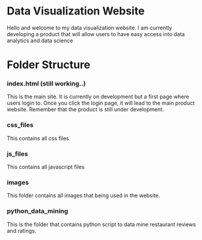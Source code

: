 # Data Visualization Website
Hello and welcome to my data visualization website. I am currently developing a product that will allow users to have easy
access into data analytics and data science

# Folder Structure

### index.html (still working..)

This is the main site. It is currently on development but a first page where users login to. Once you click the login page, 
it will lead to the main product website. Remember that the product is still under development.

### css_files

This contains all css files

### js_files

This contains all javascript files

### images

This folder contains all images that being used in the website.

### python_data_mining

This is the folder that contains python script to data mine restaurant reviews and ratings.
